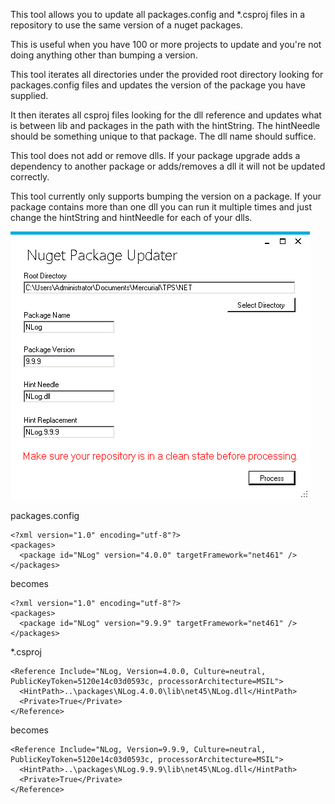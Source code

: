 This tool allows you to update all packages.config and *.csproj files in a repository to use the same version of a nuget packages.

This is useful when you have 100 or more projects to update and you're not doing anything other than bumping a version.

This tool iterates all directories under the provided root directory looking for packages.config files and updates the version of the package you have supplied.

It then iterates all csproj files looking for the dll reference and updates what is between lib and packages in the path with the hintString. The hintNeedle should 
be something unique to that package. The dll name should suffice.

This tool does not add or remove dlls. If your package upgrade adds a dependency to another package or adds/removes a dll it will not be updated correctly. 

This tool currently only supports bumping the version on a package. If your package contains more than one dll you can run it multiple times and just change the hintString
and hintNeedle for each of your dlls.


![Screenshot](readme/app.PNG)

packages.config
```
<?xml version="1.0" encoding="utf-8"?>
<packages>
  <package id="NLog" version="4.0.0" targetFramework="net461" />
</packages>
```
becomes
```
<?xml version="1.0" encoding="utf-8"?>
<packages>
  <package id="NLog" version="9.9.9" targetFramework="net461" />
</packages>
```




*.csproj
```
<Reference Include="NLog, Version=4.0.0, Culture=neutral, PublicKeyToken=5120e14c03d0593c, processorArchitecture=MSIL">
  <HintPath>..\packages\NLog.4.0.0\lib\net45\NLog.dll</HintPath>
  <Private>True</Private>
</Reference>
```	

becomes 

```
<Reference Include="NLog, Version=9.9.9, Culture=neutral, PublicKeyToken=5120e14c03d0593c, processorArchitecture=MSIL">
  <HintPath>..\packages\NLog.9.9.9\lib\net45\NLog.dll</HintPath>
  <Private>True</Private>
</Reference>
```	